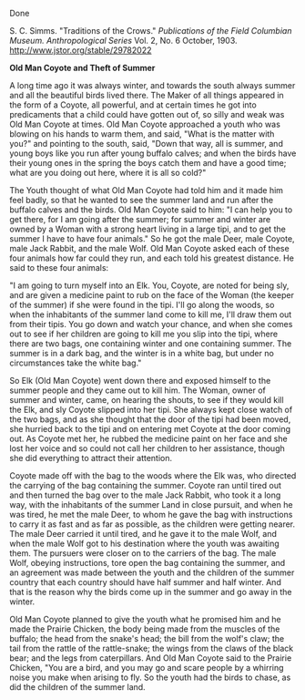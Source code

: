 Done 

S. C. Simms. "Traditions of the Crows." *Publications of the Field Columbian Museum. Anthropological Series* Vol. 2, No. 6 October, 1903. http://www.jstor.org/stable/29782022 

**Old Man Coyote and Theft of Summer**

A long time ago it was always winter, and towards the south always summer and all the beautiful birds lived there. The Maker of all things appeared in the form of a Coyote, all powerful, and at certain times he got into predicaments that a child could have gotten out of, so silly and weak was Old Man Coyote at times. Old Man Coyote approached a youth who was blowing on his hands to warm them, and said, "What is the matter with you?" and pointing to the south, said, "Down that way, all is summer, and young boys like you run after young buffalo calves; and when the birds have their young ones in the spring the boys catch them and have a good time; what are you doing out here, where it is all so cold?"  

The Youth thought of what Old Man Coyote had told him and it made him feel badly, so that he wanted to see the summer land and run after the buffalo calves and the birds. Old Man Coyote said to him: "I can help you to get there, for I am going after the summer; for summer and winter are owned by a Woman with a strong heart living in a large tipi, and to get the summer I have to have four animals." So he got the male Deer, male Coyote, male Jack Rabbit, and the male Wolf. Old Man Coyote asked each of these four animals how far could they run, and each told his greatest distance. He said to these four animals:

"I am going to turn myself into an Elk. You, Coyote, are noted for being sly, and are given a medicine paint to rub on the face of the Woman (the keeper of the summer) if she were found in the tipi. I'll go along the woods, so when the inhabitants of the summer land come to kill me, I'll draw them out from their tipis. You go down and watch your chance, and when she comes out to see if her children are going to kill me you slip into the tipi, where there are two bags, one containing winter and one containing summer. The summer is in a dark bag, and the winter is in a white bag, but under no circumstances take the white bag." 

So Elk (Old Man Coyote) went down there and exposed himself to the summer people and they came out to kill him. The Woman, owner of summer and winter, came, on hearing the shouts, to see if they would kill the Elk, and sly Coyote slipped into her tipi. She always kept close watch of the two bags, and as she thought that the door of the tipi had been moved, she hurried back to the tipi and on entering met Coyote at the door coming out. As Coyote met her, he rubbed the medicine paint on her face and she lost her voice and so could not call her children to her assistance, though she did everything to attract their attention.

Coyote made off with the bag to the woods where the Elk was, who directed the carrying of the bag containing the summer. Coyote ran until tired out and then turned the bag over to the male Jack Rabbit, who took it a long way, with the inhabitants of the summer Land in close pursuit, and when he was tired, he met the male Deer, to whom he gave the bag with instructions to carry it as fast and as far as possible, as the children were getting nearer. The male Deer carried it until tired, and he gave it to the male Wolf, and when the male Wolf got to his destination where the youth was awaiting them. The pursuers were closer on to the carriers of the bag. The male Wolf, obeying instructions, tore open the bag containing the summer, and an agreement was made between the youth and the children of the summer country that each country should have half summer and half winter. And that is the reason why the birds come up in the summer and go away in the winter. 

Old Man Coyote planned to give the youth what he promised him and he made the Prairie Chicken, the body being made from the muscles of the buffalo; the head from the snake's head; the bill from the wolf's claw; the tail from the rattle of the rattle-snake; the wings from the claws of the black bear; and the legs from caterpillars. And Old Man Coyote said to the Prairie Chicken, "You are a bird, and you may go and scare people by a whirring noise you make when arising to fly. So the youth had the birds to chase, as did the children of the summer land. 
